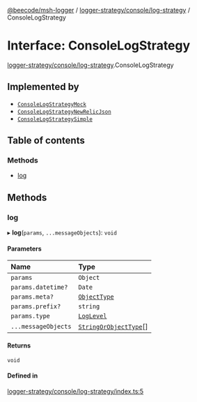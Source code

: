 [@beecode/msh-logger](../README.md) / [logger-strategy/console/log-strategy](../modules/logger_strategy_console_log_strategy.md) / ConsoleLogStrategy

# Interface: ConsoleLogStrategy

[logger-strategy/console/log-strategy](../modules/logger_strategy_console_log_strategy.md).ConsoleLogStrategy

## Implemented by

- [`ConsoleLogStrategyMock`](../classes/logger_strategy_console_log_strategy___mocks___console_log_strategy_mock.ConsoleLogStrategyMock.md)
- [`ConsoleLogStrategyNewRelicJson`](../classes/logger_strategy_console_log_strategy_new_relic_json.ConsoleLogStrategyNewRelicJson.md)
- [`ConsoleLogStrategySimple`](../classes/logger_strategy_console_log_strategy_simple.ConsoleLogStrategySimple.md)

## Table of contents

### Methods

- [log](logger_strategy_console_log_strategy.ConsoleLogStrategy.md#log)

## Methods

### log

▸ **log**(`params`, `...messageObjects`): `void`

#### Parameters

| Name | Type |
| :------ | :------ |
| `params` | `Object` |
| `params.datetime?` | `Date` |
| `params.meta?` | [`ObjectType`](../modules/logger_strategy.md#objecttype) |
| `params.prefix?` | `string` |
| `params.type` | [`LogLevel`](../enums/log_level.LogLevel.md) |
| `...messageObjects` | [`StringOrObjectType`](../modules/logger_strategy.md#stringorobjecttype)[] |

#### Returns

`void`

#### Defined in

[logger-strategy/console/log-strategy/index.ts:5](https://github.com/beecode-rs/msh-logger/blob/f45e39e/src/logger-strategy/console/log-strategy/index.ts#L5)
